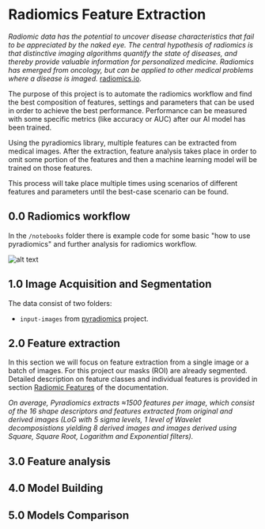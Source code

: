 # Radiomics Feature Extraction
*Radiomic data has the potential to uncover disease characteristics that fail to be appreciated by the naked eye. The central hypothesis of radiomics is that distinctive imaging algorithms quantify the state of diseases, and thereby provide valuable information for personalized medicine. Radiomics has emerged from oncology, but can be applied to other medical problems where a disease is imaged.* [radiomics.io](https://www.radiomics.io/). 

The purpose of this project is to automate the radiomics workflow and find the best composition of features, settings and parameters that can be used in order to achieve the best performance. Performance can be measured with some specific metrics (like accuracy or AUC) after our AI model has been trained. 

Using the pyradiomics library, multiple features can be extracted from medical images. After the extraction, feature analysis takes place in order to omit some portion of the features and then a machine learning model will be trained on those features. 

This process will take place multiple times using scenarios of different features and parameters until the best-case scenario can be found. 

## 0.0 Radiomics workflow
In the `/notebooks` folder there is example code for some basic "how to use pyradiomics" and further analysis for radiomics workflow.

![alt text](https://healthcare-in-europe.com/media/story_section_image/3188/image-01-picture-radiomics-workflow.jpg)

## 1.0 Image Acquisition and Segmentation
  The data consist of two folders:
  - `input-images` from [pyradiomics](https://github.com/Radiomics/pyradiomics/tree/master/data) project.
  
## 2.0 Feature extraction 
  In this section we will focus on feature extraction from a single image or a batch of images. For this project our masks (ROI) are already segmented. Detailed description on feature classes and individual features is provided in section [Radiomic Features](https://pyradiomics.readthedocs.io/en/latest/features.html#radiomics-features-label) of the documentation.
  
  *On average, Pyradiomics extracts ≈1500 features per image, which consist of the 16 shape descriptors and features extracted from original and derived images (LoG with 5 sigma levels, 1 level of Wavelet decomposistions yielding 8 derived images and images derived using Square, Square Root, Logarithm and Exponential filters).*

## 3.0 Feature analysis

## 4.0 Model Building

## 5.0 Models Comparison
